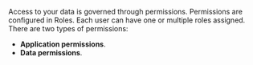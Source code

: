 Access to your data is governed through permissions. Permissions are configured in Roles. Each user can have one or multiple roles assigned. There are two types of permissions:
* **Application permissions**.
* **Data permissions**.